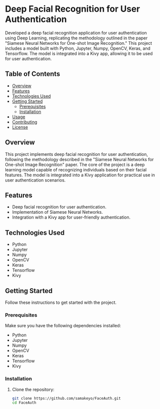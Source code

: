 # Deep Facial Recognition for User Authentication

Developed a deep facial recognition application for user authentication using Deep Learning, replicating the methodology outlined in the paper "Siamese Neural Networks for One-shot Image Recognition." This project includes a model built with Python, Jupyter, Numpy, OpenCV, Keras, and Tensorflow. The model is integrated into a Kivy app, allowing it to be used for user authentication.

## Table of Contents

- [Overview](#overview)
- [Features](#features)
- [Technologies Used](#technologies-used)
- [Getting Started](#getting-started)
  - [Prerequisites](#prerequisites)
  - [Installation](#installation)
- [Usage](#usage)
- [Contributing](#contributing)
- [License](#license)

## Overview

This project implements deep facial recognition for user authentication, following the methodology described in the "Siamese Neural Networks for One-shot Image Recognition" paper. The core of the project is a deep learning model capable of recognizing individuals based on their facial features. The model is integrated into a Kivy application for practical use in user authentication scenarios.

## Features

- Deep facial recognition for user authentication.
- Implementation of Siamese Neural Networks.
- Integration with a Kivy app for user-friendly authentication.

## Technologies Used

- Python
- Jupyter
- Numpy
- OpenCV
- Keras
- Tensorflow
- Kivy

## Getting Started

Follow these instructions to get started with the project.

### Prerequisites

Make sure you have the following dependencies installed:

- Python
- Jupyter
- Numpy
- OpenCV
- Keras
- Tensorflow
- Kivy

### Installation

1. Clone the repository:
   ```bash
   git clone https://github.com/samakeyo/FaceAuth.git
   cd FaceAuth
